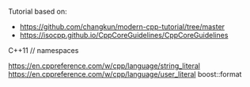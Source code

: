 Tutorial based on:
- https://github.com/changkun/modern-cpp-tutorial/tree/master
- https://isocpp.github.io/CppCoreGuidelines/CppCoreGuidelines

C++11
// namespaces


https://en.cppreference.com/w/cpp/language/string_literal
https://en.cppreference.com/w/cpp/language/user_literal 
boost::format
